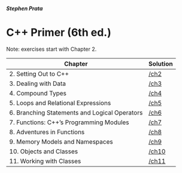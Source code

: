 #### _Stephen Prata_
# C++ Primer (6th ed.)
Note: exercises start with Chapter 2. 


| Chapter | Solution |
|---------|----------|
|2. Setting Out to C++| [/ch2](https://github.com/stolkovandrew/prata-tasks/tree/master/ch2)|
|3. Dealing with Data| [/ch3](https://github.com/stolkovandrew/prata-tasks/tree/master/ch3)|
|4. Compound Types| [/ch4](https://github.com/stolkovandrew/prata-tasks/tree/master/ch4)|
|5. Loops and Relational Expressions| [/ch5](https://github.com/stolkovandrew/prata-tasks/tree/master/ch5)|
|6. Branching Statements and Logical Operators| [/ch6](https://github.com/stolkovandrew/prata-tasks/tree/master/ch6)|
|7. Functions: C++’s Programming Modules| [/ch7](https://github.com/stolkovandrew/prata-tasks/tree/master/ch7)|
|8. Adventures in Functions| [/ch8](https://github.com/stolkovandrew/prata-tasks/tree/master/ch8)|
|9. Memory Models and Namespaces| [/ch9](https://github.com/stolkovandrew/prata-tasks/tree/master/ch9)|
|10. Objects and Classes| [/ch10](https://github.com/stolkovandrew/prata-tasks/tree/master/ch10)|
|11. Working with Classes| [/ch11](https://github.com/stolkovandrew/prata-tasks/tree/master/ch11)|
